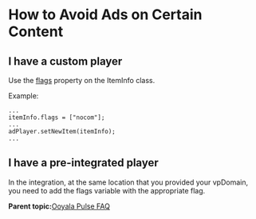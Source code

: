 # How to Avoid Ads on Certain Content

## I have a custom player

Use the [flags](integration_tags_flags.md) property on the ItemInfo class.

Example:

```
...
itemInfo.flags = ["nocom"];
...
adPlayer.setNewItem(itemInfo);
...
```

## I have a pre-integrated player

In the integration, at the same location that you provided your vpDomain, you need to add the flags variable with the appropriate flag.

**Parent topic:**[Ooyala Pulse FAQ](../../../oadtech/ad_serving/dg/faq_overall.md)

